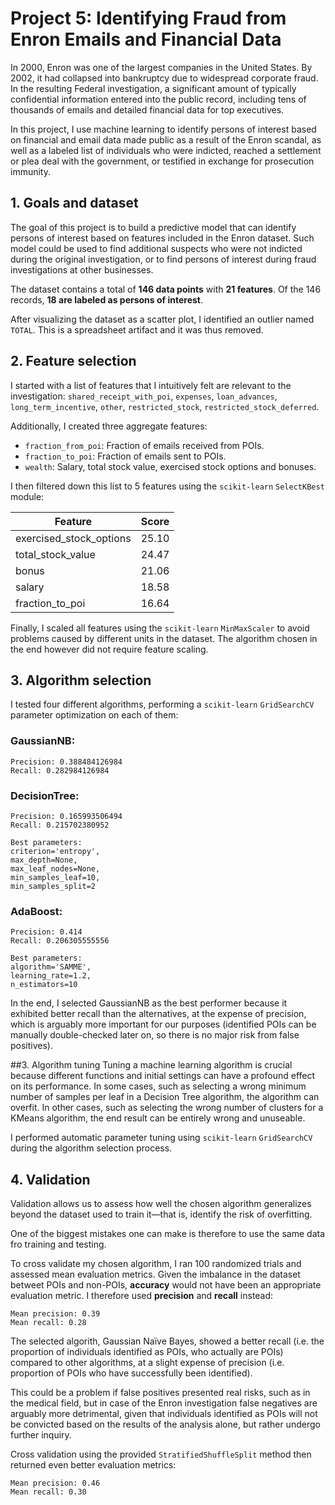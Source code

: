 # Project 5: Identifying Fraud from Enron Emails and Financial Data
In 2000, Enron was one of the largest companies in the United States. By 2002, it had collapsed into bankruptcy due to widespread corporate fraud. In the resulting Federal investigation, a significant amount of typically confidential information entered into the public record, including tens of thousands of emails and detailed financial data for top executives.

In this project, I use machine learning to identify persons of interest based on financial and email data made public as a result of the Enron scandal, as well as a labeled list of individuals who were indicted, reached a settlement or plea deal with the government, or testified in exchange for prosecution immunity.

## 1. Goals and dataset
The goal of this project is to build a predictive model that can identify persons of interest based on features included in the Enron dataset. Such model could be used to find additional suspects who were not indicted during the original investigation, or to find persons of interest during fraud investigations at other businesses. 

The dataset contains a total of **146 data points** with **21 features**. Of the 146 records, **18 are labeled as persons of interest**.

After visualizing the dataset as a scatter plot, I identified an outlier named `TOTAL`. This is a spreadsheet artifact and it was thus removed. 

## 2. Feature selection
I started with a list of features that I intuitively felt are relevant to the investigation: `shared_receipt_with_poi`, `expenses`, `loan_advances`, `long_term_incentive`, `other`, `restricted_stock`, `restricted_stock_deferred`.

Additionally, I created three aggregate features:

* `fraction_from_poi`: Fraction of emails received from POIs.
* `fraction_to_poi`: Fraction of emails sent to POIs.
* `wealth`: Salary, total stock value, exercised stock options and bonuses.

I then filtered down this list to 5 features using the `scikit-learn` `SelectKBest` module:

**Feature** | **Score**
----------- | ---------
exercised_stock_options | 25.10
total_stock_value | 24.47
bonus | 21.06
salary | 18.58
fraction_to_poi | 16.64

Finally, I scaled all features using the `scikit-learn` `MinMaxScaler` to avoid problems caused by different units in the dataset. The algorithm chosen in the end however did not require feature scaling.

## 3. Algorithm selection
I tested four different algorithms, performing a `scikit-learn` `GridSearchCV` parameter optimization on each of them:

### GaussianNB:
```
Precision: 0.388484126984
Recall: 0.282984126984
```

### DecisionTree:
```
Precision: 0.165993506494
Recall: 0.215702380952

Best parameters:
criterion='entropy', 
max_depth=None, 
max_leaf_nodes=None, 
min_samples_leaf=10, 
min_samples_split=2
```

### AdaBoost:
```
Precision: 0.414
Recall: 0.206305555556

Best parameters:
algorithm='SAMME', 
learning_rate=1.2, 
n_estimators=10
```

In the end, I selected GaussianNB as the best performer because it exhibited better recall than the alternatives, at the expense of precision, which is arguably more important for our purposes (identified POIs can be manually double-checked later on, so there is no major risk from false positives).

##3. Algorithm tuning
Tuning a machine learning algorithm is crucial because different functions and initial settings can have a profound effect on its performance. In some cases, such as selecting a wrong minimum number of samples per leaf in a Decision Tree algorithm, the algorithm can overfit. In other cases, such as selecting the wrong number of clusters for a KMeans algorithm, the end result can be entirely wrong and unuseable.

I performed automatic parameter tuning using `scikit-learn` `GridSearchCV` during the algorithm selection process.

## 4. Validation
Validation allows us to assess how well the chosen algorithm generalizes beyond the dataset used to train it—that is, identify the risk of overfitting.

One of the biggest mistakes one can make is therefore to use the same data fro training and testing.

To cross validate my chosen algorithm, I ran 100 randomized trials and assessed mean evaluation metrics. Given the imbalance in the dataset betweet POIs and non-POIs, **accuracy** would not have been an appropriate evaluation metric. I therefore used **precision** and **recall** instead:

```
Mean precision: 0.39
Mean recall: 0.28
```

The selected algorith, Gaussian Naïve Bayes, showed a better recall (i.e. the proportion of individuals identified as POIs, who actually are POIs) compared to other algorithms, at a slight expense of precision (i.e. proportion of POIs who have successfully been identified).

This could be a problem if false positives presented real risks, such as in the medical field, but in case of the Enron investigation false negatives are arguably more detrimental, given that individuals identified as POIs will not be convicted based on the results of the analysis alone, but rather undergo further inquiry.

Cross validation using the provided `StratifiedShuffleSplit` method then returned even better evaluation metrics:

```
Mean precision: 0.46
Mean recall: 0.30
```
